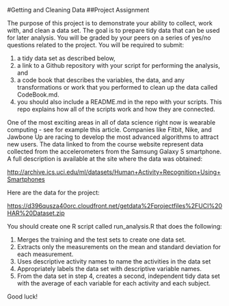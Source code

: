 #Getting and Cleaning Data
##Project Assignment


The purpose of this project is to demonstrate your ability to collect, work with, and clean a data set. 
The goal is to prepare tidy data that can be used for later analysis. 
You will be graded by your peers on a series of yes/no questions related to the project. 
You will be required to submit:

1. a tidy data set as described below,  <br />
2. a link to a Github repository with your script for performing the analysis, and  <br />
3. a code book that describes the variables, the data, and any transformations or work that you performed to clean up the    data called CodeBook.md.  <br />
4. you should also include a README.md in the repo with your scripts. This repo explains how all of the scripts work and     how they are connected.  

One of the most exciting areas in all of data science right now is wearable computing - see for example this article.
Companies like Fitbit, Nike, and Jawbone Up are racing to develop the most advanced algorithms to attract new users. 
The data linked to from the course website represent data collected from the accelerometers from the Samsung Galaxy S smartphone. A full description is available at the site where the data was obtained: 

http://archive.ics.uci.edu/ml/datasets/Human+Activity+Recognition+Using+Smartphones 

Here are the data for the project: 

https://d396qusza40orc.cloudfront.net/getdata%2Fprojectfiles%2FUCI%20HAR%20Dataset.zip 

You should create one R script called run_analysis.R that does the following: 

1. Merges the training and the test sets to create one data set. <br />
2. Extracts only the measurements on the mean and standard deviation for each measurement. <br /> 
3. Uses descriptive activity names to name the activities in the data set <br />
4. Appropriately labels the data set with descriptive variable names.  <br />
5. From the data set in step 4, creates a second, independent tidy data set with the average of each variable for each activity and each subject.


Good luck!
